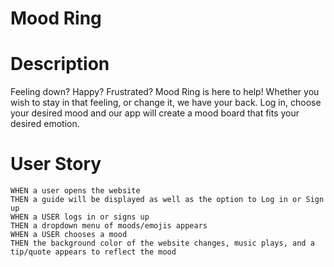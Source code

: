 # Mood Ring

# Description
Feeling down? Happy? Frustrated? Mood Ring is here to help! Whether you wish to stay in that feeling, or change it, we have your back. Log in, choose your desired mood and our app will create a mood board that fits your desired emotion.

# User Story
```
WHEN a user opens the website
THEN a guide will be displayed as well as the option to Log in or Sign up
WHEN a USER logs in or signs up
THEN a dropdown menu of moods/emojis appears
WHEN a USER chooses a mood
THEN the background color of the website changes, music plays, and a tip/quote appears to reflect the mood
```